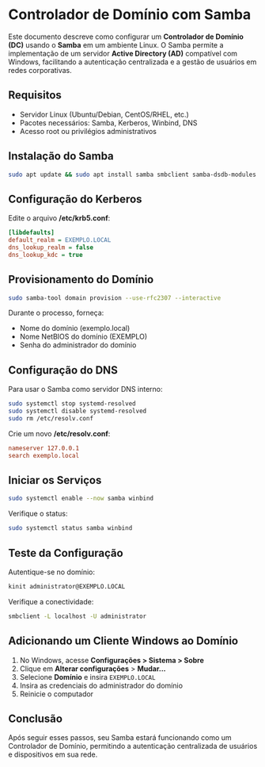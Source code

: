 # Controlador de Domínio com Samba

Este documento descreve como configurar um **Controlador de Domínio (DC)** usando o **Samba** em um ambiente Linux. O Samba permite a implementação de um servidor **Active Directory (AD)** compatível com Windows, facilitando a autenticação centralizada e a gestão de usuários em redes corporativas.

## Requisitos
- Servidor Linux (Ubuntu/Debian, CentOS/RHEL, etc.)
- Pacotes necessários: Samba, Kerberos, Winbind, DNS
- Acesso root ou privilégios administrativos

## Instalação do Samba
```bash
sudo apt update && sudo apt install samba smbclient samba-dsdb-modules samba-vfs-modules winbind libnss-winbind libpam-winbind krb5-user
```

## Configuração do Kerberos
Edite o arquivo **/etc/krb5.conf**:
```ini
[libdefaults]
default_realm = EXEMPLO.LOCAL
dns_lookup_realm = false
dns_lookup_kdc = true
```

## Provisionamento do Domínio
```bash
sudo samba-tool domain provision --use-rfc2307 --interactive
```
Durante o processo, forneça:
- Nome do domínio (exemplo.local)
- Nome NetBIOS do domínio (EXEMPLO)
- Senha do administrador do domínio

## Configuração do DNS
Para usar o Samba como servidor DNS interno:
```bash
sudo systemctl stop systemd-resolved
sudo systemctl disable systemd-resolved
sudo rm /etc/resolv.conf
```
Crie um novo **/etc/resolv.conf**:
```ini
nameserver 127.0.0.1
search exemplo.local
```

## Iniciar os Serviços
```bash
sudo systemctl enable --now samba winbind
```
Verifique o status:
```bash
sudo systemctl status samba winbind
```

## Teste da Configuração
Autentique-se no domínio:
```bash
kinit administrator@EXEMPLO.LOCAL
```
Verifique a conectividade:
```bash
smbclient -L localhost -U administrator
```

## Adicionando um Cliente Windows ao Domínio
1. No Windows, acesse **Configurações > Sistema > Sobre**
2. Clique em **Alterar configurações** > **Mudar...**
3. Selecione **Domínio** e insira `EXEMPLO.LOCAL`
4. Insira as credenciais do administrador do domínio
5. Reinicie o computador

## Conclusão
Após seguir esses passos, seu Samba estará funcionando como um Controlador de Domínio, permitindo a autenticação centralizada de usuários e dispositivos em sua rede.


